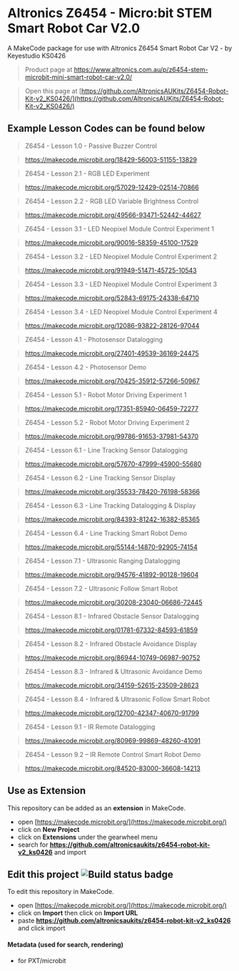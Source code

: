 # Altronics Z6454 - Micro:bit STEM Smart Robot Car V2.0

A MakeCode package for use with Altronics Z6454 Smart Robot Car V2 - by Keyestudio KS0426

> Product page at https://www.altronics.com.au/p/z6454-stem-microbit-mini-smart-robot-car-v2.0/

> Open this page at [https://github.com/AltronicsAUKits/Z6454-Robot-Kit-v2_KS0426/](https://github.com/AltronicsAUKits/Z6454-Robot-Kit-v2_KS0426/)

## Example Lesson Codes can be found below
> Z6454 - Lesson 1.0 - Passive Buzzer Control	

> https://makecode.microbit.org/18429-56003-51155-13829

> Z6454 - Lesson 2.1 - RGB LED Experiment	

> https://makecode.microbit.org/57029-12429-02514-70866

> Z6454 - Lesson 2.2 - RGB LED Variable Brightness Control

> https://makecode.microbit.org/49566-93471-52442-44627

> Z6454 - Lesson 3.1 - LED Neopixel Module Control Experiment 1	

> https://makecode.microbit.org/90016-58359-45100-17529

> Z6454 - Lesson 3.2 - LED Neopixel Module Control Experiment 2	

> https://makecode.microbit.org/91949-51471-45725-10543

> Z6454 - Lesson 3.3 - LED Neopixel Module Control Experiment 3	

> https://makecode.microbit.org/52843-69175-24338-64710

> Z6454 - Lesson 3.4 - LED Neopixel Module Control Experiment 4	

> https://makecode.microbit.org/12086-93822-28126-97044

> Z6454 - Lesson 4.1 - Photosensor Datalogging	

> https://makecode.microbit.org/27401-49539-36169-24475

> Z6454 - Lesson 4.2 - Photosensor Demo	

> https://makecode.microbit.org/70425-35912-57266-50967

> Z6454 - Lesson 5.1 - Robot Motor Driving Experiment 1	

> https://makecode.microbit.org/17351-85940-06459-72277

> Z6454 - Lesson 5.2 - Robot Motor Driving Experiment 2 	

> https://makecode.microbit.org/99786-91653-37981-54370

> Z6454 - Lesson 6.1 - Line Tracking Sensor Datalogging	

> https://makecode.microbit.org/57670-47999-45900-55680

> Z6454 - Lesson 6.2 - Line Tracking Sensor Display	

> https://makecode.microbit.org/35533-78420-76198-58366

> Z6454 - Lesson 6.3 - Line Tracking Datalogging & Display	

> https://makecode.microbit.org/84393-81242-16382-85365

> Z6454 - Lesson 6.4 - Line Tracking Smart Robot Demo 	

> https://makecode.microbit.org/55144-14870-92905-74154

> Z6454 - Lesson 7.1 - Ultrasonic Ranging Datalogging	

> https://makecode.microbit.org/94576-41892-90128-19604

> Z6454 - Lesson 7.2 - Ultrasonic Follow Smart Robot	

> https://makecode.microbit.org/30208-23040-06686-72445

> Z6454 - Lesson 8.1 - Infrared Obstacle Sensor Datalogging	

> https://makecode.microbit.org/01781-67332-84593-61859

> Z6454 - Lesson 8.2 - Infrared Obstacle Avoidance Display	

> https://makecode.microbit.org/86944-10749-06987-90752

> Z6454 - Lesson 8.3 - Infrared & Ultrasonic Avoidance Demo	

> https://makecode.microbit.org/34159-52615-23509-28623

> Z6454 - Lesson 8.4 - Infrared & Ultrasonic Follow Smart Robot	

> https://makecode.microbit.org/12700-42347-40670-91799

> Z6454 - Lesson 9.1 - IR Remote Datalogging	

> https://makecode.microbit.org/80969-99869-48260-41091

> Z6454 - Lesson 9.2 – IR Remote Control Smart Robot Demo	

> https://makecode.microbit.org/84520-83000-36608-14213

## Use as Extension

This repository can be added as an **extension** in MakeCode.

* open [https://makecode.microbit.org/](https://makecode.microbit.org/)
* click on **New Project**
* click on **Extensions** under the gearwheel menu
* search for **https://github.com/altronicsaukits/z6454-robot-kit-v2_ks0426** and import

## Edit this project ![Build status badge](https://github.com/altronicsaukits/z6454-robot-kit-v2_ks0426/workflows/MakeCode/badge.svg)

To edit this repository in MakeCode.

* open [https://makecode.microbit.org/](https://makecode.microbit.org/)
* click on **Import** then click on **Import URL**
* paste **https://github.com/altronicsaukits/z6454-robot-kit-v2_ks0426** and click import

#### Metadata (used for search, rendering)

* for PXT/microbit

